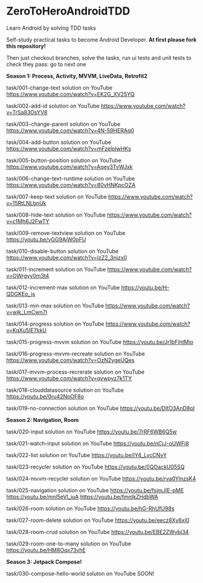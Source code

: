 # ZeroToHeroAndroidTDD
Learn Android by solving TDD tasks

Self-study practical tasks to become Android Developer. <strong>At first please fork this repository!</strong>

Then just checkout branches, solve the tasks, run ui tests and unit tests to check they pass: go to next one

<b>Season 1: Process, Activity, MVVM, LiveData, Retrofit2</b>

task/001-change-text solution on YouTube https://www.youtube.com/watch?v=EK2G_XV25YQ

task/002-add-id solution on YouTube https://www.youtube.com/watch?v=TrSa83OsYV8

task/003-change-parent solution on YouTube https://www.youtube.com/watch?v=4N-59HERAq0

task/004-add-button solution on YouTube https://www.youtube.com/watch?v=mFzelplwHKs

task/005-button-position solution on YouTube https://www.youtube.com/watch?v=Aqey3TvWJxk

task/006-change-text-runtime solution on YouTube https://www.youtube.com/watch?v=80vHNKpcOZA

task/007-keep-text solution on YouTube https://www.youtube.com/watch?v=15RtLNLbnUk

task/008-hide-text solution on YouTube https://www.youtube.com/watch?v=c1Mh6J2FwTY

task/009-remove-textview solution on YouTube https://youtu.be/vGG9AjW0pFU

task/010-disable-button solution on YouTube https://www.youtube.com/watch?v=IzZ2_3njzx0

task/011-increment solution on YouTube https://www.youtube.com/watch?v=OWrgyy0m3t4

task/012-increment-max solution on YouTube https://youtu.be/H-QDGKEo_js

task/013-min-max solution on YouTube https://www.youtube.com/watch?v=wik_LmCwn7I

task/014-progress solution on YouTube https://www.youtube.com/watch?v=KqXu5IE7kkU

task/015-progress-mvvm solution on YouTube https://youtu.be/Jr1bFjhtMio

task/016-progress-mvvm-recreate solution on YouTube https://www.youtube.com/watch?v=OzN2ygeUQes

task/017-mvvm-process-recrerate solution on YouTube https://www.youtube.com/watch?v=qywpyz7k1TY

task/018-clouddatasource solution on YouTube https://youtu.be/0ru42NoOF8o

task/019-no-connection solution on YouTube https://youtu.be/DItO3AnD8pI

<b>Season 2: Navigation, Room</b>

task/020-input solution on YouTube https://youtu.be/7rRF6WB6Q5w

task/021-watch-input solution on YouTube https://youtu.be/nCjJ-oUWFj8

task/022-list solution on YouTube https://youtu.be/IY4_LycCNvY

task/023-recycler solution on YouTube https://youtu.be/0QOackU05SQ

task/024-mvvm-recycler solution on YouTube https://youtu.be/rva0YlnzsK4

task/025-navigation solution on YouTube https://youtu.be/fsimJIE-pME https://youtu.be/mnl5eVI_iuA https://youtu.be/fmnIkZHdbWA

task/026-room solution on YouTube https://youtu.be/hG-RhUfU98s

task/027-room-delete solution on YouTube https://youtu.be/eecz8Xy6xj0

task/028-room-crud solution on YouTube https://youtu.be/EBE2ZWybj34

task/029-room-one-to-many solution on YouTube https://youtu.be/HM8Oqx73vhE

<b>Season 3: Jetpack Compose!</b>

task/030-compose-hello-world soluton on YouTube SOON!
